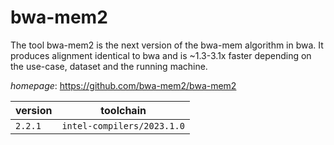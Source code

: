 # bwa-mem2

The tool bwa-mem2 is the next version of the bwa-mem algorithm in bwa. It produces alignment identical to bwa and is ~1.3-3.1x faster depending on the use-case, dataset and the running machine.

*homepage*: <https://github.com/bwa-mem2/bwa-mem2>

version | toolchain
--------|----------
``2.2.1`` | ``intel-compilers/2023.1.0``

